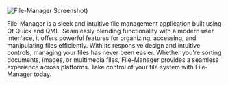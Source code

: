 
![File-Manager Screenshot]([/file%20manager.png))

File-Manager is a sleek and intuitive file management application built using Qt Quick and QML. Seamlessly blending functionality with a modern user interface, it offers powerful features for organizing, accessing, and manipulating files efficiently. With its responsive design and intuitive controls, managing your files has never been easier. Whether you're sorting documents, images, or multimedia files, File-Manager provides a seamless experience across platforms. Take control of your file system with File-Manager today.

